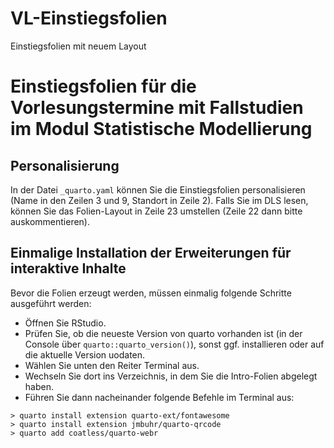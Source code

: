 # VL-Einstiegsfolien
Einstiegsfolien mit neuem Layout

# Einstiegsfolien für die Vorlesungstermine mit Fallstudien im Modul Statistische Modellierung

## Personalisierung

In der Datei `_quarto.yaml` können Sie die Einstiegsfolien personalisieren (Name in den Zeilen 3 und 9, Standort in Zeile 2). Falls Sie im DLS lesen, können Sie das Folien-Layout in Zeile 23 umstellen (Zeile 22 dann bitte auskommentieren).

## Einmalige Installation der Erweiterungen für interaktive Inhalte

Bevor die Folien erzeugt werden, müssen einmalig folgende Schritte ausgeführt werden:

-   Öffnen Sie RStudio.
-   Prüfen Sie, ob die neueste Version von quarto vorhanden ist (in der Console über `quarto::quarto_version()`), sonst ggf. installieren oder auf die aktuelle Version uodaten.
-   Wählen Sie unten den Reiter Terminal aus.
-   Wechseln Sie dort ins Verzeichnis, in dem Sie die Intro-Folien abgelegt haben.
-   Führen Sie dann nacheinander folgende Befehle im Terminal aus:
   ```
> quarto install extension quarto-ext/fontawesome
> quarto install extension jmbuhr/quarto-qrcode
> quarto add coatless/quarto-webr
```
